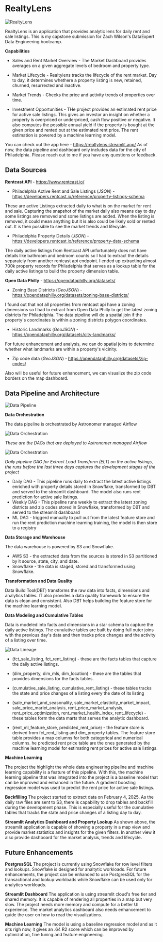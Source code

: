 # RealtyLens

![RealtyLens](./images/realtylens.png)

RealtyLens is an application that provides analytic lens for daily rent and sale listings. This is my capstone submission for Zach Wilson's DataExpert Data Engineering bootcamp.

**Capabilities**
- Sales and Rent Market Overview - The Market Dashboard provides averages on a given aggregate levels of bedroom and property type.  

- Market Lifecycle - Realtylens tracks the lifecycle of the rent market. Day to day, it determines whethere a property listing is new, retained, churned, resurrected and inactive. 

- Market Trends - Checks the price and activity trends of properties over time.

- Investment Opportunities - THe project provides an estimated rent price for active sale listings. This gives an investor an insight on whether a property is overpriced or underpriced, cash flow positive or negative. It also computes the possible annual yield if the property is bought at the given price and rented out at the estimated rent price. The rent estimation is powered by a machine learning model.

You can check out the app here - https://realtylens.streamlit.app/
As of now, the data pipeline and dashboard only includes data for the city of Philadelphia. Please reach out to me if you have any questions or feedback. 

## Data Sources
**Rentcast API** - https://www.rentcast.io/

- Philadelphia Active Rent and Sale Listings (*JSON*) - https://developers.rentcast.io/reference/property-listings-schema
 
 These are active Listings extracted daily to what is on the market for rent and sale. Capturing the snapshot of the market daily also means day to day some listings are removed and some listings are added. When the listing is removed, it could mean anything but it is also could be likely sold or rented out. It is then possible to see the market trends and lifecycle.

- Philadelphia Property Details (*JSON*) - https://developers.rentcast.io/reference/property-data-schema

The daily active listings from Rentcast API unfortunately does not have details like bathroom and bedroom counts so I had to extract the details separately from another rentcast api endpoint. I ended up extracting almost 700k property records for Philadelphia that serves as a lookup table for the daily active listings to build the property dimension table.

**Open Data Philly** - https://opendataphilly.org/datasets/

- Zoning Base Districts (*GeoJSON*) - https://opendataphilly.org/datasets/zoning-base-districts/

I found out that not all properties from rentcast api have a zoning dimensions so I had to extract from Open Data Philly to get the latest zoning districts for Philadelphia. The data pipeline will do a spatial join if the property's coordinates is within a zoning districts polygon coordinates.

- Historic Landmarks (*GeoJSON*) - https://opendataphilly.org/datasets/city-landmarks/

For future enhancement and analysis, we can do spatial joins to determine whether what landmarks are within a property's vicinity.

- Zip code data (*GeoJSON*) - https://opendataphilly.org/datasets/zip-codes/

Also will be useful for future enhancement, we can visualize the zip code borders on the map dashboard.

## Data Pipeline and Architecture

![Data Pipeline](./images/realtylens_conceptual_diagram.png)

**Data Orchestration**

The data pipeline is orchestrated by Astronomer managed Airflow

![Data Orchestration](./images/airflow_1.png)

*These are the DAGs that are deployed to Astronomer managed Airflow*

![Data Orchestration](./images/airflow_2.png)

*Daily pipeline DAG for Extract Load Transform (ELT) on the active listings, the runs before the last three days captures the development stages of the project*

- Daily DAG - This pipeline runs daily to extract the latest active listings enriched with property details stored in Snowflake, transformed by DBT and served to the streamlit dashboard. The model also runs rent prediction for active sale listings.
- Weekly DAG - This pipeline runs weekly to extract the latest zoning districts and zip codes stored in Snowflake, transformed by DBT and served to the streamlit dashboard
- ML DAG - triggerd manually to pull out from the latest feature store and run the rent prediction machine learning training, the model is then store to a registry

**Data Storage and Warehouse**

The data warehouse is powered by S3 and Snowflake.
- AWS S3 - the extracted data from the sources is stored in S3 partitioned by it source, state, city, and date.
- Snowflake - the data is staged, stored and transformed using Snowflake.

**Transformation and Data Quality**

Data Build Tool(DBT) transforms the raw data into facts, dimensions and analytics tables. IT also provides a data quality framework to ensure the data is clean and consistent. Also DBT helps building the feature store for the machine learning model.

**Data Modeling and Cumulative Tables**

Data is modeled into facts and dimensions in a star schema to capture the daily active listings. The cunulative tables are built by doing full outer joins with the previous day's data and then tracks price changes and the activity of a listing over time.

![Data Lineage](./images/data_lineage.png)

- (fct_sale_listing, fct_rent_listing) - these are the facts tables that capture the daily active listings.

- (dim_property, dim_mls, dim_location) - these are the tables that provides dimensions for the facts tables.

- (cumulative_sale_listing, cumulative_rent_listing) - these tables tracks the state and price changes of a listing every the date of its listing

- (sale_market_and_seasonality, sale_market_elasticity_market_impact, sale_price_marlet_analysis, rent_price_market_analysis, rent_price_optimization, rent_market_health_index, rent_lifecycle) - these tables form the data marts that serves the analytic dashboard.

- (rent_ml_feature_store, predicted_rent_price) - the feature store is derived from fct_rent_listing and dim_property tables. The feature store table provides a map columns for both categorical and numerical columns.
he predicted rent price table are the ones generated by the machine learning model for estimating rent prices for active sale listings.

**Machine Learning**

The project the highlight the whole data engineering pipeline and machine learning capability is a feature of this pipeline. With this, the machine learning pipeline that was integrated into the project is a baseline model that can be improved and enhanced in the future. A gradient boosting regression model was used to predict the rent price for active sale listings.

**Backfilling**
The project started to extract data on February 4, 2025. As the daily raw files are sent to S3, there is capability to drop tables and backfill during the development phase. This is especially useful for the cumulative tables that tracks the state and price changes of a listing day to day.

**Streamlit Analytics Dashboard and Property Lookup**
As shown above, the streamlit application is capable of showing a property in a map view and provide market statistics and insights for the given filters. In another view it also provide dashboard for the market analysis, trends and lifecycle.

## Future Enhancements

**PostgresSQL** The project is currently using Snowflake for row level filters and lookups. Snowflake is designed for analtytic workloads. For future enhancements, the project can be enhanced to use PostgresSQL for the transactional and lookup workloads while Snowflake can be used only for analytics workloads.

**Streamlit Dashboard** The application is using streamlit cloud's free tier and shared memory. It is capable of rendering all properties in a map but very slow. The project needs more memory and compute for a better UI experience. The market analytics dashboard also needs enhancement to guide the user on how to read the visualizations.

**Machine Learning** The model is using a baseline regression model and as it sits righ now, it gives an .64 R2 score which can be improved by optimization, fine tuning and feature engineering.